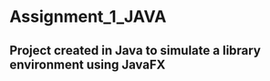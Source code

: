 # Assignment_1_JAVA
<h2>Project created in Java to simulate a library environment using JavaFX</h2>
